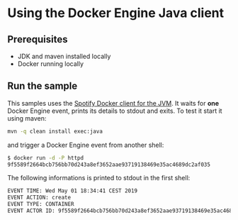 # Using the Docker Engine Java client

## Prerequisites

- JDK and maven installed locally
- Docker running locally

## Run the sample

This samples uses the [Spotify Docker client for the JVM](https://github.com/spotify/docker-client). It waits for **one** Docker Engine event, prints its details to stdout and exits. To test it start it using maven:

```bash
mvn -q clean install exec:java
```

and trigger a Docker Engine event from another shell:

```bash
$ docker run -d -P httpd
9f5589f2664bcb756bb70d243a8ef3652aae93719138469e35ac4689dc2af035
```

The following informations is printed to stdout in the first shell:

```bash
EVENT TIME: Wed May 01 18:34:41 CEST 2019
EVENT ACTION: create
EVENT TYPE: CONTAINER
EVENT ACTOR ID: 9f5589f2664bcb756bb70d243a8ef3652aae93719138469e35ac4689dc2af035
```
